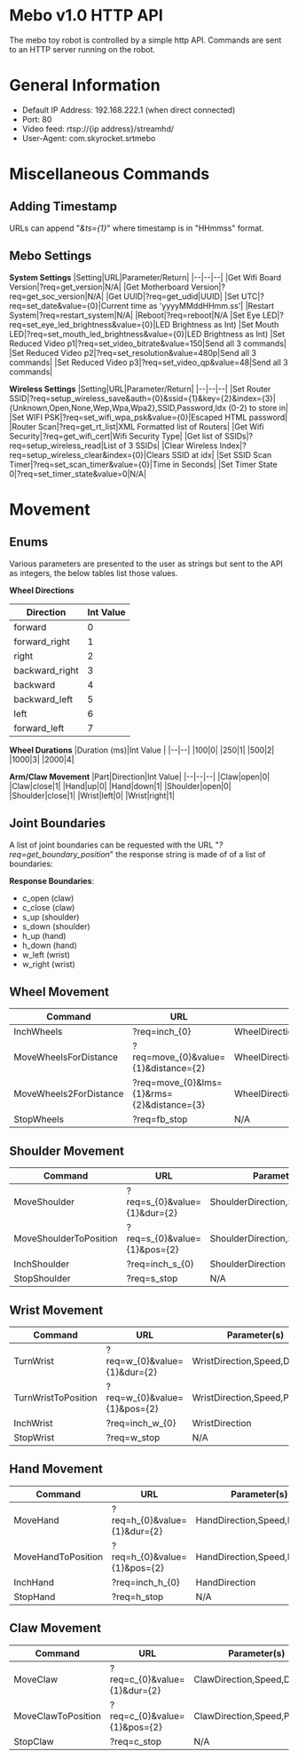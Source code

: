 
# Mebo v1.0 HTTP API

The mebo toy robot is controlled by a simple http API. 
Commands are sent to an HTTP server running on the robot.


# General Information
 - Default IP Address: 192.168.222.1 (when direct connected)
 - Port: 80
 - Video feed: rtsp://{ip address}/streamhd/
 - User-Agent: com.skyrocket.srtmebo


# Miscellaneous Commands

## Adding Timestamp

URLs can append "*&ts={1}*" where timestamp is in "HHmmss" format.


## Mebo Settings

**System Settings**
|Setting|URL|Parameter/Return|
|--|--|--|
|Get Wifi Board Version|?req=get_version|N/A|
|Get Motherboard Version|?req=get_soc_version|N/A|
|Get UUID|?req=get_udid|UUID|
|Set UTC|?req=set_date&value={0}|Current time as 'yyyyMMddHHmm.ss'|
|Restart System|?req=restart_system|N/A|
|Reboot|?req=reboot|N/A
|Set Eye LED|?req=set_eye_led_brightness&value={0}|LED Brightness as Int)
|Set Mouth LED|?req=set_mouth_led_brightness&value={0}|LED Brightness as Int)
|Set Reduced Video p1|?req=set_video_bitrate&value=150|Send all 3 commands|
|Set Reduced Video p2|?req=set_resolution&value=480p|Send all 3 commands|
|Set Reduced Video p3|?req=set_video_qp&value=48|Send all 3 commands|


**Wireless Settings**
|Setting|URL|Parameter/Return|
|--|--|--|
|Set Router SSID|?req=setup_wireless_save&auth={0}&ssid={1}&key={2}&index={3}|{Unknown,Open,None,Wep,Wpa,Wpa2},SSID,Password,Idx (0-2) to store in|
|Set WIFI PSK|?req=set_wifi_wpa_psk&value={0}|Escaped HTML password|
|Router Scan|?req=get_rt_list|XML Formatted list of Routers|
|Get Wifi Security|?req=get_wifi_cert|Wifi Security Type|
|Get list of SSIDs|?req=setup_wireless_read|List of 3 SSIDs|
|Clear Wireless Index|?req=setup_wireless_clear&index={0}|Clears SSID at idx|
|Set SSID Scan Timer|?req=set_scan_timer&value={0}|Time in Seconds|
|Set Timer State 0|?req=set_timer_state&value=0|N/A|



# Movement

## Enums
Various parameters are presented to the user as strings but sent to the API as integers, the below tables list those values.


**Wheel Directions**

|Direction|Int Value|
|--|--|
|forward|0|
|forward_right|1|
|right|2|
|backward_right|3|
|backward|4|
|backward_left|5|
|left|6|
|forward_left|7|

**Wheel Durations**
|Duration (ms)|Int Value |
|--|--|
|100|0|
|250|1|
|500|2|
|1000|3|
|2000|4|

**Arm/Claw Movement**
|Part|Direction|Int Value|
|--|--|--|
|Claw|open|0|
|Claw|close|1|
|Hand|up|0|
|Hand|down|1|
|Shoulder|open|0|
|Shoulder|close|1|
|Wrist|left|0|
|Wrist|right|1|

## Joint Boundaries

A list of joint boundaries can be requested with the URL "*?req=get_boundary_position*" the response string is made of of a list of boundaries:

**Response Boundaries**:
* c_open (claw)
* c_close (claw)
* s_up (shoulder)
* s_down (shoulder)
* h_up (hand)
* h_down (hand)
* w_left (wrist)
* w_right (wrist)


## Wheel Movement

|Command|URL|Parameter(s)|
|--|--|--|
|InchWheels|?req=inch_{0}|WheelDirection|
|MoveWheelsForDistance|?req=move_{0}&value={1}&distance={2}|WheelDirection,Speed,ClickCount|
|MoveWheels2ForDistance|?req=move_{0}&lms={1}&rms={2}&distance={3}|WheelDirection,LeftWheelSpeed,RightWheelSpeed,ClickCount|
|StopWheels|?req=fb_stop|N/A|


## Shoulder Movement
|Command|URL|Parameter(s)|
|--|--|--|
|MoveShoulder|?req=s_{0}&value={1}&dur={2}|ShoulderDirection,Speed,Duration|
|MoveShoulderToPosition|?req=s_{0}&value={1}&pos={2}|ShoulderDirection,Speed,Position|
|InchShoulder|?req=inch_s_{0}|ShoulderDirection|
|StopShoulder|?req=s_stop|N/A|

## Wrist Movement
|Command|URL|Parameter(s)|
|--|--|--|
|TurnWrist|?req=w_{0}&value={1}&dur={2}|WristDirection,Speed,Duration|
|TurnWristToPosition|?req=w_{0}&value={1}&pos={2}|WristDirection,Speed,Position|
|InchWrist|?req=inch_w_{0}|WristDirection|
|StopWrist|?req=w_stop|N/A|

## Hand Movement
|Command|URL|Parameter(s)|
|--|--|--|
|MoveHand|?req=h_{0}&value={1}&dur={2}|HandDirection,Speed,Duration|
|MoveHandToPosition|?req=h_{0}&value={1}&pos={2}|HandDirection,Speed,Position|
|InchHand|?req=inch_h_{0}|HandDirection|
|StopHand|?req=h_stop|N/A|

## Claw Movement
|Command|URL|Parameter(s)|
|--|--|--|
|MoveClaw|?req=c_{0}&value={1}&dur={2}|ClawDirection,Speed,Duration|
|MoveClawToPosition|?req=c_{0}&value={1}&pos={2}|ClawDirection,Speed,Position|
|StopClaw|?req=c_stop|N/A|


